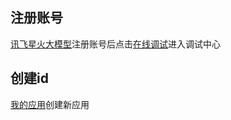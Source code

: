 ## 注册账号

[讯飞星火大模型](https://xinghuo.xfyun.cn/sparkapi?ch=bytg-api01&msclkid=92b8e323883c124631ba843ca652d9b8)注册账号后点击[在线调试](https://console.xfyun.cn/services/sparkapiCenter)进入调试中心

## 创建id

[我的应用](https://console.xfyun.cn/app/myapp)创建新应用

